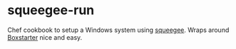 squeegee-run
============

Chef cookbook to setup a Windows system using [squeegee](https://github.com/gretel/squeegee). Wraps around [Boxstarter](http://boxstarter.org/) nice and easy.
